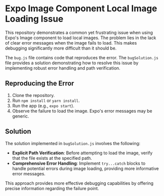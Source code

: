 # Expo Image Component Local Image Loading Issue

This repository demonstrates a common yet frustrating issue when using Expo's Image component to load local images.  The problem lies in the lack of clear error messages when the image fails to load.  This makes debugging significantly more difficult than it should be.

The `bug.js` file contains code that reproduces the error. The `bugSolution.js` file provides a solution demonstrating how to resolve this issue by implementing robust error handling and path verification.  

## Reproducing the Error

1. Clone the repository.
2. Run `npm install` or `yarn install`.
3. Run the app (e.g., `expo start`).
4. Observe the failure to load the image.  Expo's error messages may be generic.

## Solution

The solution implemented in `bugSolution.js` involves the following:

- **Explicit Path Verification**: Before attempting to load the image, verify that the file exists at the specified path.
- **Comprehensive Error Handling**: Implement `try...catch` blocks to handle potential errors during image loading, providing more informative error messages.

This approach provides more effective debugging capabilities by offering precise information regarding the failure point.